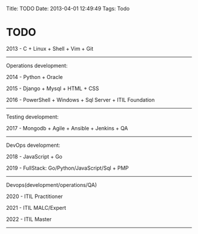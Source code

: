 Title: TODO
Date: 2013-04-01 12:49:49
Tags: Todo



# TODO

2013 - C + Linux + Shell + Vim + Git

***

Operations development:

2014 - Python + Oracle

2015 - Django + Mysql + HTML + CSS

2016 - PowerShell + Windows + Sql Server + ITIL Foundation

***

Testing development:

2017 - Mongodb + Agile + Ansible + Jenkins + QA

***

DevOps development:

2018 - JavaScript + Go

2019 - FullStack: Go/Python/JavaScript/Sql + PMP

***

Devops(development/operations/QA)

2020 - ITIL Practitioner

2021 - ITIL MALC/Expert

2022 - ITIL Master

***
